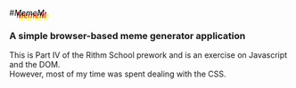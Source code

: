 #_<span style="color:black; text-shadow: 4px 4px red, 8px 8px yellow;">MemeM</span>_  
### A simple browser-based meme generator application

This is Part IV of the Rithm School prework and is an exercise on Javascript and the DOM.  
However, most of my time was spent dealing with the CSS.


